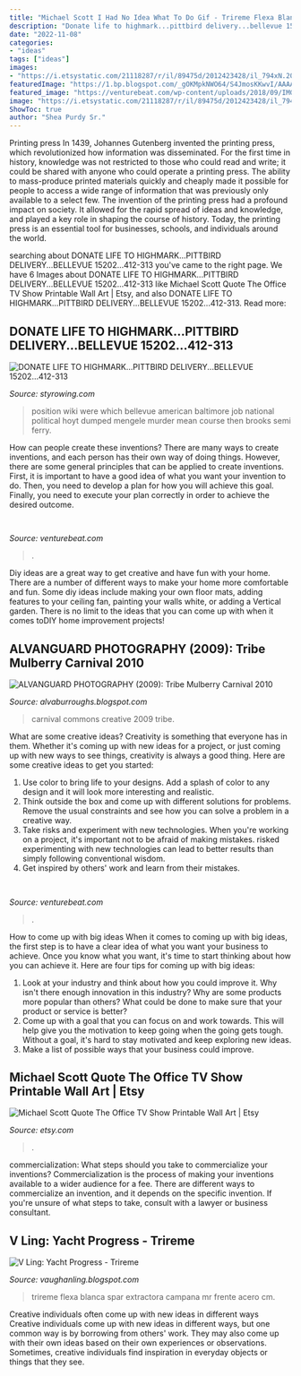 ```yaml
---
title: "Michael Scott I Had No Idea What To Do Gif - Trireme Flexa Blanca Spar Extractora Campana Mr Frente Acero Cm"
description: "Donate life to highmark...pittbird delivery...bellevue 15202...412-313"
date: "2022-11-08"
categories:
- "ideas"
tags: ["ideas"]
images:
- "https://i.etsystatic.com/21118287/r/il/89475d/2012423428/il_794xN.2012423428_o7bt.jpg"
featuredImage: "https://1.bp.blogspot.com/_gOKMpkNWO64/S4JmosKKwvI/AAAAAAAABuo/nXN1XmI1j0c/s640/Carnival+2010+478.b.jpg"
featured_image: "https://venturebeat.com/wp-content/uploads/2018/09/IMG_20180903_102707-1.jpg?w=757"
image: "https://i.etsystatic.com/21118287/r/il/89475d/2012423428/il_794xN.2012423428_o7bt.jpg"
ShowToc: true
author: "Shea Purdy Sr."
---
```



Printing press
In 1439, Johannes Gutenberg invented the printing press, which revolutionized how information was disseminated. For the first time in history, knowledge was not restricted to those who could read and write; it could be shared with anyone who could operate a printing press. The ability to mass-produce printed materials quickly and cheaply made it possible for people to access a wide range of information that was previously only available to a select few.
The invention of the printing press had a profound impact on society. It allowed for the rapid spread of ideas and knowledge, and played a key role in shaping the course of history. Today, the printing press is an essential tool for businesses, schools, and individuals around the world.

	

		
searching about DONATE LIFE TO HIGHMARK...PITTBIRD DELIVERY...BELLEVUE 15202...412-313 you've came to the right page. We have 6 Images about DONATE LIFE TO HIGHMARK...PITTBIRD DELIVERY...BELLEVUE 15202...412-313 like Michael Scott Quote The Office TV Show Printable Wall Art | Etsy,  and also DONATE LIFE TO HIGHMARK...PITTBIRD DELIVERY...BELLEVUE 15202...412-313. Read more:
		
    
## DONATE LIFE TO HIGHMARK...PITTBIRD DELIVERY...BELLEVUE 15202...412-313

<img loading=lazy src="http://www.styrowing.com/images/11COMMENTSC.jpg" onerror="this.onerror=null;this.src='https://tse1.mm.bing.net/th?id=OIP.Z20VZ-6SDdCZKtQMsv4i1AHaFj&amp;pid=15.1';" alt="DONATE LIFE TO HIGHMARK...PITTBIRD DELIVERY...BELLEVUE 15202...412-313">

_Source: styrowing.com_

>position wiki were which bellevue american baltimore job national political hoyt dumped mengele murder mean course then brooks semi ferry. 

	

How can people create these inventions?
There are many ways to create inventions, and each person has their own way of doing things. However, there are some general principles that can be applied to create inventions. First, it is important to have a good idea of what you want your invention to do. Then, you need to develop a plan for how you will achieve this goal. Finally, you need to execute your plan correctly in order to achieve the desired outcome.

    
## 

<img loading=lazy src="https://venturebeat.com/wp-content/uploads/2019/06/shopify-fullfilment-network.png" onerror="this.onerror=null;this.src='https://tse1.mm.bing.net/th?id=OIP.fmKUGeCjVcXOPqKzqQ_hWQHaDM&amp;pid=15.1';" alt="">

_Source: venturebeat.com_

>. 

	

Diy ideas are a great way to get creative and have fun with your home. There are a number of different ways to make your home more comfortable and fun. Some diy ideas include making your own floor mats, adding features to your ceiling fan, painting your walls white, or adding a Vertical garden. There is no limit to the ideas that you can come up with when it comes toDIY home improvement projects!

    
## ALVANGUARD PHOTOGRAPHY (2009): Tribe Mulberry Carnival 2010

<img loading=lazy src="https://1.bp.blogspot.com/_gOKMpkNWO64/S4JmosKKwvI/AAAAAAAABuo/nXN1XmI1j0c/s640/Carnival+2010+478.b.jpg" onerror="this.onerror=null;this.src='https://tse1.mm.bing.net/th?id=OIP.PVgvTdPta9Q-CEtH8QuucwHaE8&amp;pid=15.1';" alt="ALVANGUARD PHOTOGRAPHY (2009): Tribe Mulberry Carnival 2010">

_Source: alvaburroughs.blogspot.com_

>carnival commons creative 2009 tribe. 

	

What are some creative ideas?
Creativity is something that everyone has in them. Whether it's coming up with new ideas for a project, or just coming up with new ways to see things, creativity is always a good thing. Here are some creative ideas to get you started: 
1) Use color to bring life to your designs. Add a splash of color to any design and it will look more interesting and realistic. 
2) Think outside the box and come up with different solutions for problems. Remove the usual constraints and see how you can solve a problem in a creative way. 
3) Take risks and experiment with new technologies. When you're working on a project, it's important not to be afraid of making mistakes. risked experimenting with new technologies can lead to better results than simply following conventional wisdom. 
4) Get inspired by others' work and learn from their mistakes.

    
## 

<img loading=lazy src="https://venturebeat.com/wp-content/uploads/2018/09/IMG_20180903_102707-1.jpg?w=757" onerror="this.onerror=null;this.src='https://tse3.mm.bing.net/th?id=OIP.Dnhhdm2edEw4m6F1HTB_ZgHaF3&amp;pid=15.1';" alt="">

_Source: venturebeat.com_

>. 

	

How to come up with big ideas
When it comes to coming up with big ideas, the first step is to have a clear idea of what you want your business to achieve. Once you know what you want, it's time to start thinking about how you can achieve it. Here are four tips for coming up with big ideas: 
1. Look at your industry and think about how you could improve it. Why isn't there enough innovation in this industry? Why are some products more popular than others? What could be done to make sure that your product or service is better?
2. Come up with a goal that you can focus on and work towards. This will help give you the motivation to keep going when the going gets tough. Without a goal, it's hard to stay motivated and keep exploring new ideas. 
3. Make a list of possible ways that your business could improve.

    
## Michael Scott Quote The Office TV Show Printable Wall Art | Etsy

<img loading=lazy src="https://i.etsystatic.com/21118287/r/il/89475d/2012423428/il_794xN.2012423428_o7bt.jpg" onerror="this.onerror=null;this.src='https://tse4.mm.bing.net/th?id=OIP.z6Tl1cdOOZuAxL9llFckpAHaJ4&amp;pid=15.1';" alt="Michael Scott Quote The Office TV Show Printable Wall Art | Etsy">

_Source: etsy.com_

>. 

	

commercialization: What steps should you take to commercialize your inventions?
Commercialization is the process of making your inventions available to a wider audience for a fee. There are different ways to commercialize an invention, and it depends on the specific invention. If you're unsure of what steps to take, consult with a lawyer or business consultant.

    
## V Ling: Yacht Progress - Trireme

<img loading=lazy src="https://2.bp.blogspot.com/_annTPGBcsB4/SshUuSxaJhI/AAAAAAAACsY/d0knSAWwJeA/s400/trihrhs04.jpg" onerror="this.onerror=null;this.src='https://tse4.mm.bing.net/th?id=OIP.moISg8J92En-USZnwRz6uQAAAA&amp;pid=15.1';" alt="V Ling: Yacht Progress - Trireme">

_Source: vaughanling.blogspot.com_

>trireme flexa blanca spar extractora campana mr frente acero cm. 

	

Creative individuals often come up with new ideas in different ways
Creative individuals come up with new ideas in different ways, but one common way is by borrowing from others' work. They may also come up with their own ideas based on their own experiences or observations. Sometimes, creative individuals find inspiration in everyday objects or things that they see.


